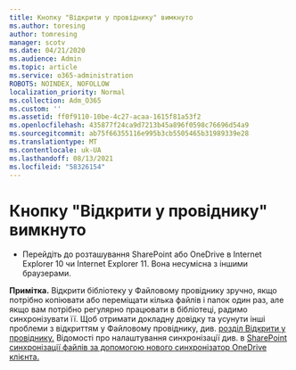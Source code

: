 ```yaml
---
title: Кнопку "Відкрити у провіднику" вимкнуто
ms.author: toresing
author: tomresing
manager: scotv
ms.date: 04/21/2020
ms.audience: Admin
ms.topic: article
ms.service: o365-administration
ROBOTS: NOINDEX, NOFOLLOW
localization_priority: Normal
ms.collection: Adm_O365
ms.custom: ''
ms.assetid: ff0f9110-10be-4c27-acaa-1615f81a53f2
ms.openlocfilehash: 435877f24ca9d7213b45a896f0598c76696d54a9
ms.sourcegitcommit: ab75f66355116e995b3cb5505465b31989339e28
ms.translationtype: MT
ms.contentlocale: uk-UA
ms.lasthandoff: 08/13/2021
ms.locfileid: "58326154"
---
```

# <a name="the-open-with-explorer-button-is-disabled"></a>Кнопку "Відкрити у провіднику" вимкнуто

- Перейдіть до розташування SharePoint або OneDrive в Internet Explorer 10 чи Internet Explorer 11. Вона несумісна з іншими браузерами.
    
**Примітка.** Відкрити бібліотеку у Файловому провіднику зручно, якщо потрібно копіювати або переміщати кілька файлів і папок один раз, але якщо вам потрібно регулярно працювати в бібліотеці, радимо синхронізувати її. Щоб отримати докладну довідку та усунути інші проблеми з відкриттям у Файловому провіднику, див. [розділ Відкрити у провіднику.](https://go.microsoft.com/fwlink/?linkid=871665) Відомості про налаштування синхронізації див. в [SharePoint синхронізації файлів за допомогою нового синхронізатор OneDrive клієнта.](https://go.microsoft.com/fwlink/?linkid=871666) 
  

